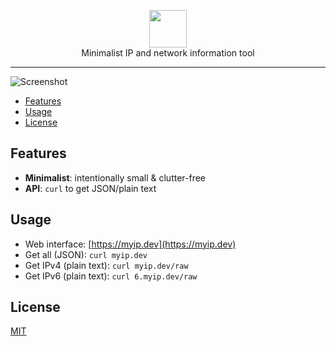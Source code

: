 <p align="center">
    <img alt="" height="60px" src="./public/android-chrome-256x256.png">
  <br />
  Minimalist IP and network information tool
</p>

---

![Screenshot](./public/screenshot.png)

- [Features](#features)
- [Usage](#usage)
- [License](#license)

## Features

- **Minimalist**: intentionally small & clutter-free
- **API**: `curl` to get JSON/plain text

## Usage

- Web interface: [https://myip.dev](https://myip.dev)
- Get all (JSON): `curl myip.dev`
- Get IPv4 (plain text): `curl myip.dev/raw`
- Get IPv6 (plain text): `curl 6.myip.dev/raw`

## License

[MIT](./LICENSE)

